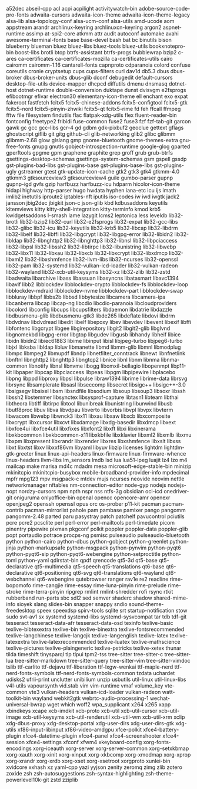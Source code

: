 a52dec
abseil-cpp
acl
acpi
acpilight
activitywatch-bin
adobe-source-code-pro-fonts
adwaita-cursors
adwaita-icon-theme
adwaita-icon-theme-legacy
alsa-lib
alsa-topology-conf
alsa-ucm-conf
alsa-utils
amd-ucode
aom
appstream
arandr
archlinux-keyring
archlinuxcn-keyring
argon2
aspnet-runtime
assimp
at-spi2-core
atkmm
attr
audit
autoconf
automake
avahi
awesome-terminal-fonts
base
base-devel
bash
bat
bc
binutils
bison
blueberry
blueman
bluez
bluez-libs
bluez-tools
bluez-utils
bookxnotepro-bin
boost-libs
brotli
btop
btrfs-assistant
btrfs-progs
bubblewrap
bzip2
c-ares
ca-certificates
ca-certificates-mozilla
ca-certificates-utils
cairo
cairomm
cairomm-1.16
cantarell-fonts
capnproto
cdparanoia
colord
confuse
coreutils
cronie
cryptsetup
cups
cups-filters
curl
dav1d
db5.3
dbus
dbus-broker
dbus-broker-units
dbus-glib
dconf
debugedit
default-cursors
desktop-file-utils
device-mapper
dhcpcd
diffutils
dmenu
dnsmasq
dotnet-host
dotnet-runtime
double-conversion
duktape
dunst
dvisvgm
e2fsprogs
efibootmgr
efivar
electron30
elementary-icon-theme
ell
enchant
exo
expat
fakeroot
fastfetch
fcitx5
fcitx5-chinese-addons
fcitx5-configtool
fcitx5-gtk
fcitx5-nord
fcitx5-pinyin-zhwiki
fcitx5-qt
fcitx5-rime
fd
feh
ffcall
ffmpeg
fftw
file
filesystem
findutils
flac
flatpak-xdg-utils
flex
fluent-reader-bin
fontconfig
freetype2
fribidi
fuse-common
fuse2
fuse3
fzf
fzf-tab-git
garcon
gawk
gc
gcc
gcc-libs
gcr-4
gd
gdbm
gdk-pixbuf2
geoclue
gettext
gflags
ghostscript
giflib
git
gitg
github-cli
glib-networking
glib2
glibc
glibmm
glibmm-2.68
glow
glslang
gmp
gnome-bluetooth
gnome-themes-extra
gnu-free-fonts
gnupg
gnutls
gobject-introspection-runtime
google-glog
gparted
gperftools
gpgme
gpm
graphene
graphite
grep
groff
grub
grub-btrfs
gsettings-desktop-schemas
gsettings-system-schemas
gsm
gspell
gssdp
gst-plugins-bad-libs
gst-plugins-base
gst-plugins-base-libs
gst-plugins-ugly
gstreamer
gtest
gtk-update-icon-cache
gtk2
gtk3
gtk4
gtkmm-4.0
gtkmm3
gtksourceview3
gtksourceview4
guile
gumbo-parser
gupnp
gupnp-igd
gvfs
gzip
harfbuzz
harfbuzz-icu
hdparm
hicolor-icon-theme
hidapi
highway
http-parser
hugo
hwdata
hyphen
iana-etc
icu
ijs
imath
imlib2
inetutils
iproute2
iptables-nft
iputils
iso-codes
iw
iwd
iwgtk
jack2
jansson
jbig2dec
jbigkit
json-c
json-glib
kbd
kdbusaddons
keyutils
kitemviews
kitty
kitty-shell-integration
kitty-terminfo
kmod
krb5
kwidgetsaddons
l-smash
lame
lazygit
lcms2
leptonica
less
leveldb
lib32-brotli
lib32-bzip2
lib32-curl
lib32-e2fsprogs
lib32-expat
lib32-gcc-libs
lib32-glibc
lib32-icu
lib32-keyutils
lib32-krb5
lib32-libcap
lib32-libdrm
lib32-libelf
lib32-libffi
lib32-libgcrypt
lib32-libgpg-error
lib32-libidn2
lib32-libldap
lib32-libnghttp2
lib32-libnghttp3
lib32-libnsl
lib32-libpciaccess
lib32-libpsl
lib32-libssh2
lib32-libtirpc
lib32-libunistring
lib32-libwebp
lib32-libx11
lib32-libxau
lib32-libxcb
lib32-libxcrypt
lib32-libxdmcp
lib32-libxml2
lib32-libxshmfence
lib32-llvm-libs
lib32-ncurses
lib32-openssl
lib32-pam
lib32-systemd
lib32-vulkan-icd-loader
lib32-vulkan-radeon
lib32-wayland
lib32-xcb-util-keysyms
lib32-xz
lib32-zlib
lib32-zstd
libadwaita
libarchive
libass
libassuan
libasyncns
libatasmart
libavc1394
libavif
libb2
libblockdev
libblockdev-crypto
libblockdev-fs
libblockdev-loop
libblockdev-mdraid
libblockdev-nvme
libblockdev-part
libblockdev-swap
libbluray
libbpf
libbs2b
libbsd
libbytesize
libcamera
libcamera-ipa
libcanberra
libcap
libcap-ng
libcdio
libcdio-paranoia
libcloudproviders
libcolord
libconfig
libcups
libcupsfilters
libdaemon
libdatrie
libdazzle
libdbusmenu-glib
libdbusmenu-gtk3
libde265
libdeflate
libdovi
libdrm
libdvdnav
libdvdread
libedit
libelf
libepoxy
libev
libevdev
libevent
libexif
libffi
libfontenc
libgcrypt
libgee
libgirepository
libgit2
libgit2-glib
libglvnd
libgnomekbd
libgpg-error
libgtop
libgudev
libgusb
libhandy
libheif
libice
libidn
libidn2
libiec61883
libime
libinput
libisl
libjpeg-turbo
libjpeg6-turbo
libjxl
libksba
libldap
libluv
libmanette
libmd
libmm-glib
libmnl
libmodplug
libmpc
libmpeg2
libmupdf
libndp
libnetfilter_conntrack
libnewt
libnfnetlink
libnftnl
libnghttp2
libnghttp3
libngtcp2
libnice
libnl
libnm
libnma
libnma-common
libnotify
libnsl
libnvme
libogg
libomxil-bellagio
libopenmpt
libp11-kit
libpaper
libpcap
libpciaccess
libpeas
libpgm
libpipewire
libplacebo
libpng
libppd
libproxy
libpsl
libpulse
libraw1394
librime
librime-data
librsvg
librsync
libsamplerate
libsasl
libseccomp
libsecret
libsigc++
libsigc++-3.0
libsigsegv
libsixel
libsm
libsndfile
libsodium
libsoup
libsoup3
libsoxr
libssh
libssh2
libstemmer
libsynctex
libsysprof-capture
libtasn1
libteam
libthai
libtheora
libtiff
libtirpc
libtool
libunibreak
libunistring
libunwind
libusb
libutf8proc
libuv
libva
libvdpau
libverto
libvorbis
libvpl
libvpx
libvterm
libwacom
libwebp
libwnck3
libx11
libxau
libxaw
libxcb
libxcomposite
libxcrypt
libxcursor
libxcvt
libxdamage
libxdg-basedir
libxdmcp
libxext
libxfce4ui
libxfce4util
libxfixes
libxfont2
libxft
libxi
libxinerama
libxkbcommon
libxkbcommon-x11
libxkbfile
libxklavier
libxml2
libxmlb
libxmu
libxpm
libxpresent
libxrandr
libxrender
libxres
libxshmfence
libxslt
libxss
libxt
libxtst
libxv
libxxf86vm
libyaml
libyuv
libzip
licenses
lightdm
lightdm-gtk-greeter
linux
linux-api-headers
linux-firmware
linux-firmware-whence
linux-headers
llvm-libs
lm_sensors
lmdb
lsd
lua
lua51-lpeg
luajit
lz4
lzo
m4
mailcap
make
marisa
md4c
mdadm
mesa
microsoft-edge-stable-bin
minizip
mkinitcpio
mkinitcpio-busybox
mobile-broadband-provider-info
mpdecimal
mpfr
mpg123
mpv
msgpack-c
mtdev
mujs
ncurses
neovide
neovim
nettle
networkmanager
nftables
nm-connection-editor
node-gyp
nodejs
nodejs-nopt
nordzy-cursors
npm
npth
nspr
nss
ntfs-3g
obsidian
ocl-icd
onedriver-git
oniguruma
onlyoffice-bin
openal
opencc
opencore-amr
openexr
openjpeg2
openssh
openssl
opus
orc
os-prober
p11-kit
pacman
pacman-contrib
pacman-mirrorlist
pahole
pam
pambase
pamixer
pango
pangomm
pangomm-2.48
parted
paru
pasystray
patch
patchelf
pavucontrol
pciutils
pcre
pcre2
pcsclite
perl
perl-error
perl-mailtools
perl-timedate
picom
pinentry
pipewire
pixman
pkgconf
polkit
poppler
poppler-data
poppler-glib
popt
portaudio
potrace
procps-ng
psmisc
pulseaudio
pulseaudio-bluetooth
python
python-cairo
python-dbus
python-gobject
python-greenlet
python-jinja
python-markupsafe
python-msgpack
python-pynvim
python-pyqt6
python-pyqt6-sip
python-pyqt6-webengine
python-setproctitle
python-toml
python-yaml
qdirstat-bin
qpdf
qrencode
qt5-3d
qt5-base
qt5-declarative
qt5-multimedia
qt5-speech
qt5-translations
qt6-base
qt6-declarative
qt6-positioning
qt6-svg
qt6-translations
qt6-wayland
qt6-webchannel
qt6-webengine
qutebrowser
ranger
rav1e
re2
readline
rime-bopomofo
rime-cangjie
rime-essay
rime-luna-pinyin
rime-prelude
rime-stroke
rime-terra-pinyin
ripgrep
rmlint
rmlint-shredder
rofi
rsync
rtkit
rubberband
run-parts
sbc
sdl2
sed
semver
shaderc
shadow
shared-mime-info
sioyek
slang
slides-bin
snapper
snappy
sndio
sound-theme-freedesktop
speex
speexdsp
spirv-tools
sqlite
srt
startup-notification
stow
sudo
svt-av1
sx
systemd
systemd-libs
systemd-sysvcompat
tar
tdb
tdf-git
tesseract
tesseract-data-afr
tesseract-data-osd
texinfo
texlive-basic
texlive-bibtexextra
texlive-bin
texlive-binextra
texlive-fontsrecommended
texlive-langchinese
texlive-langcjk
texlive-langenglish
texlive-latex
texlive-latexextra
texlive-latexrecommended
texlive-luatex
texlive-mathscience
texlive-pictures
texlive-plaingeneric
texlive-pstricks
texlive-xetex
thunar
tilda
timeshift
tinysparql
tlp
tlpui
tpm2-tss
tree-sitter
tree-sitter-c
tree-sitter-lua
tree-sitter-markdown
tree-sitter-query
tree-sitter-vim
tree-sitter-vimdoc
tslib
ttf-carlito
ttf-dejavu
ttf-liberation
ttf-lxgw-wenkai
ttf-maple-nerd
ttf-nerd-fonts-symbols
ttf-nerd-fonts-symbols-common
tzdata
uchardet
udisks2
ufrii-print
unclutter
unibilium
unzip
usbutils
util-linux
util-linux-libs
v4l-utils
vapoursynth
vid.stab
vim
vim-runtime
vmaf
volume_key
vte-common
vte3
vulkan-headers
vulkan-icd-loader
vulkan-radeon
watt-toolkit-bin
wayland
webkit2gtk
webrtc-audio-processing-1
wechat-universal-bwrap
wget
which
woff2
wpa_supplicant
x264
x265
xapp
xbindkeys
xcape
xcb-imdkit
xcb-proto
xcb-util
xcb-util-cursor
xcb-util-image
xcb-util-keysyms
xcb-util-renderutil
xcb-util-wm
xcb-util-xrm
xclip
xdg-dbus-proxy
xdg-desktop-portal
xdg-user-dirs
xdg-user-dirs-gtk
xdg-utils
xf86-input-libinput
xf86-video-amdgpu
xfce-polkit
xfce4-battery-plugin
xfce4-datetime-plugin
xfce4-panel
xfce4-screenshooter
xfce4-session
xfce4-settings
xfconf
xfwm4
xkeyboard-config
xorg-fonts-encodings
xorg-iceauth
xorg-server
xorg-server-common
xorg-setxkbmap
xorg-xauth
xorg-xinit
xorg-xinput
xorg-xkbcomp
xorg-xmodmap
xorg-xprop
xorg-xrandr
xorg-xrdb
xorg-xset
xorg-xsetroot
xorgproto
xunlei-bin
xvidcore
xxhash
xz
yaml-cpp
yazi
yyjson
zenity
zeromq
zimg
zlib
zotero
zoxide
zsh
zsh-autosuggestions
zsh-syntax-highlighting
zsh-theme-powerlevel10k-git
zstd
zziplib
